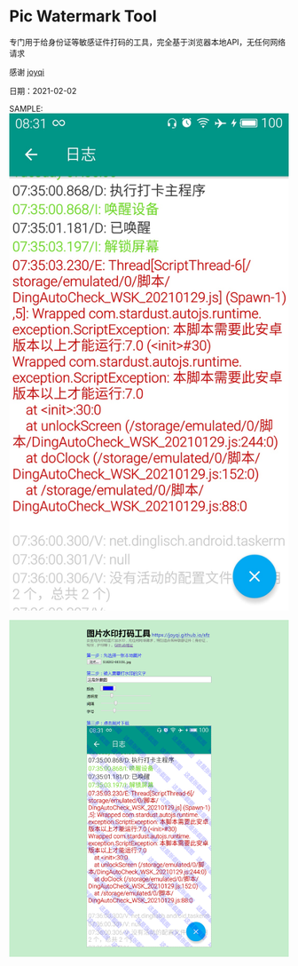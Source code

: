 # Pic Watermark Tool
专门用于给身份证等敏感证件打码的工具，完全基于浏览器本地API，无任何网络请求

感谢 [joyqi](https://github.com/joyqi/sfz) 

日期：2021-02-02

SAMPLE:
![Before](https://github.com/5iCruise/picwatermark/blob/master/S10202-083151.jpg)

![After](https://github.com/5iCruise/picwatermark/blob/master/Screenshot_2021-02-02%20%E5%9B%BE%E7%89%87%E6%B0%B4%E5%8D%B0%E6%89%93%E7%A0%81%E5%B7%A5%E5%85%B7%20%20%20joyqi.github.io%20sfz.png)
